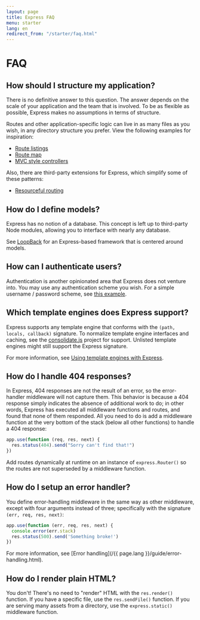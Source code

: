 ```yaml
---
layout: page
title: Express FAQ
menu: starter
lang: en
redirect_from: "/starter/faq.html"
---
```


# FAQ

## How should I structure my application?

There is no definitive answer to this question. The answer depends
on the scale of your application and the team that is involved. To be as
flexible as possible, Express makes no assumptions in terms of structure.

Routes and other application-specific logic can live in as many files
as you wish, in any directory structure you prefer. View the following
examples for inspiration:

* [Route listings](https://github.com/strongloop/express/blob/4.13.1/examples/route-separation/index.js#L32-L47)
* [Route map](https://github.com/strongloop/express/blob/4.13.1/examples/route-map/index.js#L52-L66)
* [MVC style controllers](https://github.com/strongloop/express/tree/master/examples/mvc)

Also, there are third-party extensions for Express, which simplify some of these patterns:

* [Resourceful routing](https://github.com/expressjs/express-resource)

## How do I define models?

Express has no notion of a database. This concept is
left up to third-party Node modules, allowing you to
interface with nearly any database.

See [LoopBack](http://loopback.io) for an Express-based framework that is centered around models.

## How can I authenticate users?

Authentication is another opinionated area that Express does not
venture into.  You may use any authentication scheme you wish.
For a simple username / password scheme, see [this example](https://github.com/expressjs/express/tree/master/examples/auth).


## Which template engines does Express support?

Express supports any template engine that conforms with the `(path, locals, callback)` signature.
To normalize template engine interfaces and caching, see the
[consolidate.js](https://github.com/visionmedia/consolidate.js)
project for support. Unlisted template engines might still support the Express signature.

For more information, see [Using template engines with Express](/{{page.lang}}/guide/using-template-engines.html).

## How do I handle 404 responses?

In Express, 404 responses are not the result of an error, so
the error-handler middleware will not capture them. This behavior is
because a 404 response simply indicates the absence of additional work to do;
in other words, Express has executed all middleware functions and routes,
and found that none of them responded. All you need to
do is add a middleware function at the very bottom of the stack (below all other functions)
to handle a 404 response:

```js
app.use(function (req, res, next) {
  res.status(404).send("Sorry can't find that!")
})
```

Add routes dynamically at runtime on an instance of `express.Router()`
so the routes are not superseded by a middleware function.

## How do I setup an error handler?

You define error-handling middleware in the same way as other middleware,
except with four arguments instead of three; specifically with the signature `(err, req, res, next)`:

```js
app.use(function (err, req, res, next) {
  console.error(err.stack)
  res.status(500).send('Something broke!')
})
```

For more information, see [Error handling](/{{ page.lang }}/guide/error-handling.html).

## How do I render plain HTML?

You don't! There's no need to "render" HTML with the `res.render()` function.
If you have a specific file, use the `res.sendFile()` function.
If you are serving many assets from a directory, use the `express.static()`
middleware function.
